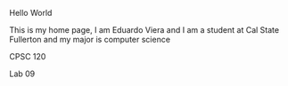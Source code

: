 Hello World

This is my home page, I am Eduardo Viera and I am a student at Cal State Fullerton and my major is computer science

CPSC 120

Lab 09